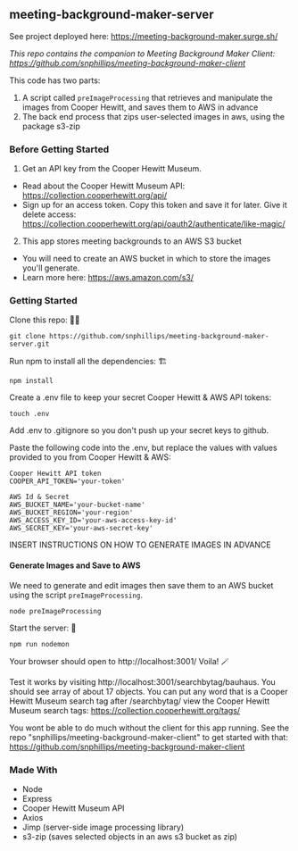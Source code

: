 ## meeting-background-maker-server

See project deployed here: https://meeting-background-maker.surge.sh/

_This repo contains the companion to Meeting Background Maker Client: https://github.com/snphillips/meeting-background-maker-client_

This code has two parts:
1) A script called `preImageProcessing` that retrieves and manipulate the images from Cooper Hewitt, and saves them to AWS in advance
2) The back end process that zips user-selected images in aws, using the package s3-zip

### Before Getting Started

1) Get an API key from the Cooper Hewitt Museum.
- Read about the Cooper Hewitt Museum API: https://collection.cooperhewitt.org/api/
- Sign up for an access token. Copy this token and save it for later. Give it delete access: https://collection.cooperhewitt.org/api/oauth2/authenticate/like-magic/

2) This app stores meeting backgrounds to an AWS S3 bucket
- You will need to create an AWS bucket in which to store the images you'll generate.
- Learn more here: https://aws.amazon.com/s3/

### Getting Started

Clone this repo: 👯‍♀️

`git clone https://github.com/snphillips/meeting-background-maker-server.git`
 
Run npm to install all the dependencies: 🏗

`npm install`

Create a .env file to keep your secret Cooper Hewitt & AWS API tokens:

`touch .env`

Add .env to .gitignore so you don't push up your secret keys to github.

Paste the following code into the .env, but replace the values with values provided to you from Cooper Hewitt & AWS:

```
Cooper Hewitt API token
COOPER_API_TOKEN='your-token'

AWS Id & Secret
AWS_BUCKET_NAME='your-bucket-name'
AWS_BUCKET_REGION='your-region'
AWS_ACCESS_KEY_ID='your-aws-access-key-id'
AWS_SECRET_KEY='your-aws-secret-key'
```
INSERT INSTRUCTIONS ON HOW TO GENERATE IMAGES IN ADVANCE

#### Generate Images and Save to AWS

We need to generate and edit images then save them to an AWS bucket using the script `preImageProcessing`.

```
node preImageProcessing
```

Start the server: 🏁

```
npm run nodemon
```

Your browser should open to http://localhost:3001/ Voila! 🪄

Test it works by visiting http://localhost:3001/searchbytag/bauhaus. You should see array of about 17 objects. You can put any word that is a Cooper Hewitt Museum search tag after /searchbytag/
view the Cooper Hewitt Museum search tags: https://collection.cooperhewitt.org/tags/

You wont be able to do much without the client for this app running. See the repo "snphillips/meeting-background-maker-client" to get started with that: https://github.com/snphillips/meeting-background-maker-client

### Made With
- Node
- Express
- Cooper Hewitt Museum API
- Axios
- Jimp (server-side image processing library)
- s3-zip (saves selected objects in an aws s3 bucket as zip)
